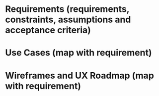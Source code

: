 # Requirements (requirements, constraints, assumptions and acceptance criteria)
 
# Use Cases (map with requirement)
 
# Wireframes and UX Roadmap (map with requirement)

